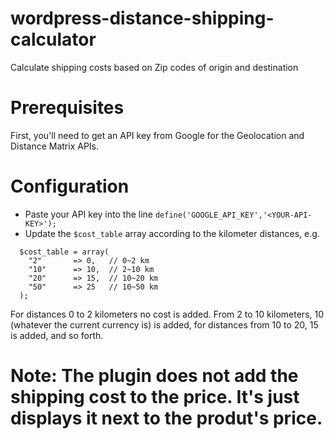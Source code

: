 # wordpress-distance-shipping-calculator
Calculate shipping costs based on Zip codes of origin and destination

# Prerequisites
First, you'll need to get an API key from Google for the Geolocation and Distance Matrix APIs.

# Configuration
* Paste your API key into the line `define('GOOGLE_API_KEY','<YOUR-API-KEY>');`
* Update the `$cost_table` array according to the kilometer distances, e.g.
```
  $cost_table = array(
    "2"       => 0,   // 0~2 km
    "10"      => 10,  // 2~10 km
    "20"      => 15,  // 10~20 km
    "50"      => 25   // 10~50 km
  );

```
For distances 0 to 2 kilometers no cost is added. From 2 to 10 kilometers, 10 (whatever the current currency is) is added,
 for distances from 10 to 20, 15 is added, and so forth.
 
 # Note: The plugin does not add the shipping cost to the price. It's just displays it next to the produt's price.

